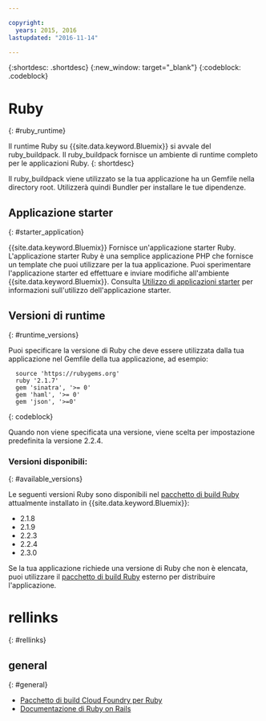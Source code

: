 ```yaml
---

copyright:
  years: 2015, 2016
lastupdated: "2016-11-14"

---
```


{:shortdesc: .shortdesc}
{:new_window: target="_blank"}
{:codeblock: .codeblock}

# Ruby
{: #ruby_runtime}

Il runtime Ruby su {{site.data.keyword.Bluemix}} si avvale del ruby_buildpack.
Il ruby_buildpack fornisce un ambiente di runtime completo per le applicazioni Ruby.
{: shortdesc}

Il ruby_buildpack viene utilizzato se la tua applicazione ha un Gemfile nella directory root. Utilizzerà quindi Bundler per installare le tue dipendenze.

## Applicazione starter
{: #starter_application}

{{site.data.keyword.Bluemix}} Fornisce un'applicazione starter Ruby.  L'applicazione starter Ruby è una semplice applicazione PHP che fornisce un template che puoi utilizzare per la tua applicazione.
Puoi sperimentare l'applicazione starter ed effettuare e inviare modifiche all'ambiente {{site.data.keyword.Bluemix}}. Consulta [Utilizzo di applicazioni starter](/docs/cfapps/starter_app_usage.html) per informazioni sull'utilizzo dell'applicazione starter.

## Versioni di runtime
{: #runtime_versions}

Puoi specificare la versione di Ruby che deve essere utilizzata dalla tua applicazione nel Gemfile della tua applicazione, ad esempio:


```
  source 'https://rubygems.org'
  ruby '2.1.7'
  gem 'sinatra', '>= 0'
  gem 'haml', '>= 0'
  gem 'json', '>=0'
```
{: codeblock}

Quando non viene specificata una versione, viene scelta per impostazione predefinita la versione 2.2.4.

### Versioni disponibili:
{: #available_versions}

Le seguenti versioni Ruby sono disponibili nel [pacchetto
di build Ruby](https://github.com/cloudfoundry/ruby-buildpack/releases/tag/v1.6.16) attualmente installato
in {{site.data.keyword.Bluemix}}:

* 2.1.8
* 2.1.9
* 2.2.3
* 2.2.4
* 2.3.0

Se la tua applicazione richiede una versione di Ruby che non è elencata,
puoi utilizzare il [pacchetto
di build Ruby](https://github.com/cloudfoundry/ruby-buildpack) esterno per distribuire l'applicazione.

# rellinks
{: #rellinks}
## general
{: #general}
* [Pacchetto di build Cloud Foundry per Ruby](https://github.com/cloudfoundry/cf-buildpack-ruby)
* [Documentazione di Ruby on Rails](http://api.rubyonrails.org/)
